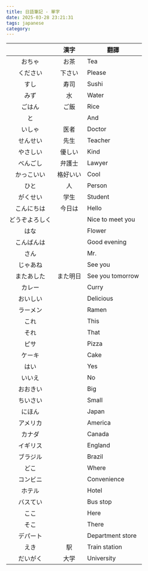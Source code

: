 ```yaml
---
title: 日語筆記 - 單字
date: 2025-03-28 23:21:31
tags: japanese
category:
---
```


|                |   漢字   | 翻譯             |
| :------------: | :------: | ---------------- |
|     おちゃ     |   お茶   | Tea              |
|    ください    |  下さい  | Please           |
|      すし      |   寿司   | Sushi            |
|      みず      |    水    | Water            |
|     ごはん     |   ご飯   | Rice             |
|       と       |          | And              |
|     いしゃ     |   医者   | Doctor           |
|    せんせい    |   先生   | Teacher          |
|    やさしい    |  優しい  | Kind             |
|    べんごし    |  弁護士  | Lawyer           |
|   かっこいい   | 格好いい | Cool             |
|      ひと      |    人    | Person           |
|    がくせい    |   学生   | Student          |
|   こんにちは   |  今日は  | Hello            |
| どうぞよろしく |          | Nice to meet you |
|      はな      |          | Flower           |
|   こんばんは   |          | Good evening     |
|      さん      |          | Mr.              |
|    じゃあね    |          | See you          |
|   またあした   | また明日 | See you tomorrow |
|     カレー     |          | Curry            |
|    おいしい    |          | Delicious        |
|    ラーメン    |          | Ramen            |
|      これ      |          | This             |
|      それ      |          | That             |
|      ピサ      |          | Pizza            |
|     ケーキ     |          | Cake             |
|      はい      |          | Yes              |
|     いいえ     |          | No               |
|    おおきい    |          | Big              |
|    ちいさい    |          | Small            |
|     にほん     |          | Japan            |
|    アメリカ    |          | America          |
|     カナダ     |          | Canada           |
|    イギリス    |          | England          |
|    ブラジル    |          | Brazil           |
|      どこ      |          | Where            |
|    コンビニ    |          | Convenience      |
|     ホテル     |          | Hotel            |
|    バスてい    |          | Bus stop         |
|      ここ      |          | Here             |
|      そこ      |          | There            |
|    デパート    |          | Department store |
|      えき      |    駅    | Train station    |
|    だいがく    |   大学   | University       |
